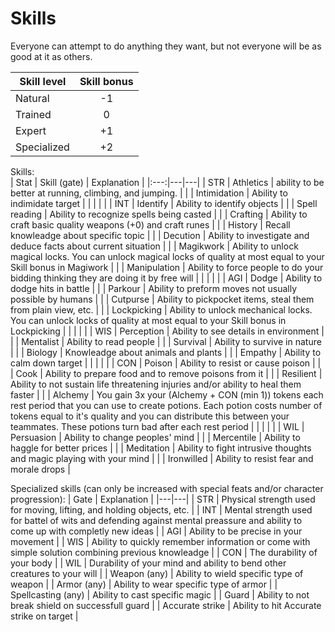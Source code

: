 # Skills

Everyone can attempt to do anything they want, but not everyone will be as good at it as others.

| Skill level | Skill bonus |
|---|:---:|
| Natural | -1 |
| Trained | 0 |
| Expert | +1 |
| Specialized | +2 |

Skills:  
| Stat | Skill (gate) | Explanation |
|:---:|---|---|
| STR | Athletics | ability to be better at running, climbing, and jumping. |
|  | Intimidation | Ability to indimidate target |
|  |  |  |
| INT | Identify | Ability to identify objects |
|  | Spell reading | Ability to recognize spells being casted |
|  | Crafting | Ability to craft basic quality weapons (+0) and craft runes |
|  | History | Recall knowleadge about specific topic |
|  | Decution | Ability to investigate and deduce facts about current situation |
|  | Magikwork | Ability to unlock magical locks. You can unlock magical locks of quality at most equal to your Skill bonus in Magiwork |
|  | Manipulation | Ability to force people to do your bidding thinking they are doing it by free will |
|  |  |  |
| AGI | Dodge | Ability to dodge hits in battle |
|  | Parkour | Ability to preform moves not usually possible by humans |
|  | Cutpurse | Ability to pickpocket items, steal them from plain view, etc. |
|  | Lockpicking | Ability to unlock mechanical locks. You can unlock locks of quality at most equal to your Skill bonus in Lockpicking |
|  |  |  |
| WIS | Perception | Ability to see details in environment |
|  | Mentalist | Ability to read people |
|  | Survival | Ability to survive in nature |
|  | Biology | Knowleadge about animals and plants |
|  | Empathy | Ability to calm down target |
|  |  |  |
| CON | Poison | Ability to resist or cause poison |
|  | Cook | Ability to prepare food and to remove poisons from it |
|  | Resilient | Ability to not sustain life threatening injuries and/or ability to heal them faster |
|  | Alchemy | You gain 3x your (Alchemy + CON (min 1)) tokens each rest period that you can use to create potions. Each potion costs number of tokens equal to it's quality and you can distribute this between your teammates. These potions turn bad after each rest period |
|  |  |  |
| WIL | Persuasion | Ability to change peoples' mind |
|  | Mercentile | Ability to haggle for better prices |
|  | Meditation | Ability to fight intrusive thoughts and magic playing with your mind |
|  | Ironwilled | Ability to resist fear and morale drops |

Specialized skills (can only be increased with special feats and/or character progression):
| Gate | Explanation |
|---|---|
| STR | Physical strength used for moving, lifting, and holding objects, etc. |
| INT | Mental strength used for battel of wits and defending against mental preassure and ability to come up with completly new ideas |
| AGI | Ability to be precise in your movement |
| WIS | Ability to quickly remember information or come with simple solution combining previous knowleadge |
| CON | The durability of your body |
| WIL | Durability of your mind and ability to bend other creatures to your will |
| Weapon (any) | Ability to wield specific type of weapon |
| Armor (any) | Ability to wear specific type of armor |
| Spellcasting (any) | Ability to cast specific magic |
| Guard | Ability to not break shield on successfull guard |
| Accurate strike | Ability to hit Accurate strike on target |
